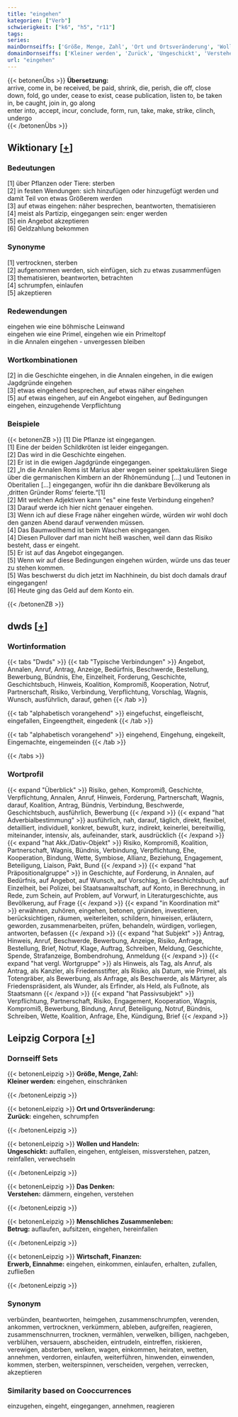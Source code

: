 ```yaml
---
title: "eingehen"
kategorien: ["Verb"]
schwierigkeit: ["k6", "h5", "r11"]
tags:
series:
mainDornseiffs: ['Größe, Menge, Zahl', 'Ort und Ortsveränderung', 'Wollen und Handeln', 'Das Denken', 'Menschliches Zusammenleben', 'Wirtschaft, Finanzen']
domainDornseiffs: ['Kleiner werden', 'Zurück', 'Ungeschickt', 'Verstehen', 'Betrug', 'Erwerb, Einnahme']
url: "eingehen"
---
```


{{< betonenÜbs >}}
**Übersetzung:**  
arrive, come in, be received, be paid, shrink, die, perish, die off, close down, fold, go under, cease to exist, cease publication, listen to, be taken in, be caught, join in, go along  
enter into, accept, incur, conclude, form, run, take, make, strike, clinch, undergo  
{{< /betonenÜbs >}}

## Wiktionary [[+](https://de.wiktionary.org/wiki/eingehen)]

### Bedeutungen
[1] über Pflanzen oder Tiere: sterben  
[2] in festen Wendungen: sich hinzufügen oder hinzugefügt werden und damit Teil von etwas Größerem werden  
[3] auf etwas eingehen: näher besprechen, beantworten, thematisieren  
[4] meist als Partizip, eingegangen sein: enger werden  
[5] ein Angebot akzeptieren  
[6] Geldzahlung bekommen  

### Synonyme
[1] vertrocknen, sterben  
[2] aufgenommen werden, sich einfügen, sich zu etwas zusammenfügen  
[3] thematisieren, beantworten, betrachten  
[4] schrumpfen, einlaufen  
[5] akzeptieren  

### Redewendungen
eingehen wie eine böhmische Leinwand  
eingehen wie eine Primel, eingehen wie ein Primeltopf  
in die Annalen eingehen - unvergessen bleiben  

### Wortkombinationen
[2] in die Geschichte eingehen, in die Annalen eingehen, in die ewigen Jagdgründe eingehen  
[3] etwas eingehend besprechen, auf etwas näher eingehen  
[5] auf etwas eingehen, auf ein Angebot eingehen, auf Bedingungen eingehen, einzugehende Verpflichtung  

### Beispiele
{{< betonenZB >}}
[1] Die Pflanze ist eingegangen.  
[1] Eine der beiden Schildkröten ist leider eingegangen.  
[2] Das wird in die Geschichte eingehen.  
[2] Er ist in die ewigen Jagdgründe eingegangen.  
[2] „In die Annalen Roms ist Marius aber wegen seiner spektakulären Siege über die germanischen Kimbern an der Rhônemündung […] und Teutonen in Oberitalien […] eingegangen, wofür ihn die dankbare Bevölkerung als ‚dritten Gründer Roms‘ feierte.“[1]  
[2] Mit welchen Adjektiven kann "es" eine feste Verbindung eingehen?  
[3] Darauf werde ich hier nicht genauer eingehen.  
[3] Wenn ich auf diese Frage näher eingehen würde, würden wir wohl doch den ganzen Abend darauf verwenden müssen.  
[4] Das Baumwollhemd ist beim Waschen eingegangen.  
[4] Diesen Pullover darf man nicht heiß waschen, weil dann das Risiko besteht, dass er eingeht.  
[5] Er ist auf das Angebot eingegangen.  
[5] Wenn wir auf diese Bedingungen eingehen würden, würde uns das teuer zu stehen kommen.  
[5] Was beschwerst du dich jetzt im Nachhinein, du bist doch damals drauf eingegangen!  
[6] Heute ging das Geld auf dem Konto ein.  

{{< /betonenZB >}}


## dwds [[+](https://www.dwds.de/wb/eingehen)]

### Wortinformation
{{< tabs "Dwds" >}}
{{< tab "Typische Verbindungen" >}}
Angebot, Annalen, Anruf, Antrag, Anzeige, Bedürfnis, Beschwerde, Bestellung, Bewerbung, Bündnis, Ehe, Einzelheit, Forderung, Geschichte, Geschichtsbuch, Hinweis, Koalition, Kompromiß, Kooperation, Notruf, Partnerschaft, Risiko, Verbindung, Verpflichtung, Vorschlag, Wagnis, Wunsch, ausführlich, darauf, gehen
{{< /tab >}}

{{< tab "alphabetisch vorangehend" >}}
eingefuchst, eingefleischt, eingefallen, Eingeengtheit, eingedenk
{{< /tab >}}

{{< tab "alphabetisch vorangehend" >}}
eingehend, Eingehung, eingekeilt, Eingemachte, eingemeinden
{{< /tab >}}

{{< /tabs >}}

### Wortprofil
{{< expand "Überblick" >}} Risiko, gehen, Kompromiß, Geschichte, Verpflichtung, Annalen, Anruf, Hinweis, Forderung, Partnerschaft, Wagnis, darauf, Koalition, Antrag, Bündnis, Verbindung, Beschwerde, Geschichtsbuch, ausführlich, Bewerbung {{< /expand >}}
{{< expand "hat Adverbialbestimmung" >}} ausführlich, nah, darauf, täglich, direkt, flexibel, detailliert, individuell, konkret, bewußt, kurz, indirekt, keinerlei, bereitwillig, miteinander, intensiv, als, aufeinander, stark, ausdrücklich {{< /expand >}}
{{< expand "hat Akk./Dativ-Objekt" >}} Risiko, Kompromiß, Koalition, Partnerschaft, Wagnis, Bündnis, Verbindung, Verpflichtung, Ehe, Kooperation, Bindung, Wette, Symbiose, Allianz, Beziehung, Engagement, Beteiligung, Liaison, Pakt, Bund {{< /expand >}}
{{< expand "hat Präpositionalgruppe" >}} in Geschichte, auf Forderung, in Annalen, auf Bedürfnis, auf Angebot, auf Wunsch, auf Vorschlag, in Geschichtsbuch, auf Einzelheit, bei Polizei, bei Staatsanwaltschaft, auf Konto, in Berechnung, in Rede, zum Schein, auf Problem, auf Vorwurf, in Literaturgeschichte, aus Bevölkerung, auf Frage {{< /expand >}}
{{< expand "in Koordination mit" >}} erwähnen, zuhören, eingehen, betonen, gründen, investieren, berücksichtigen, räumen, weiterleiten, schildern, hinweisen, erläutern, geworden, zusammenarbeiten, prüfen, behandeln, würdigen, vorliegen, antworten, befassen {{< /expand >}}
{{< expand "hat Subjekt" >}} Antrag, Hinweis, Anruf, Beschwerde, Bewerbung, Anzeige, Risiko, Anfrage, Bestellung, Brief, Notruf, Klage, Auftrag, Schreiben, Meldung, Geschichte, Spende, Strafanzeige, Bombendrohung, Anmeldung {{< /expand >}}
{{< expand "hat vergl. Wortgruppe" >}} als Hinweis, als Tag, als Anruf, als Antrag, als Kanzler, als Friedensstifter, als Risiko, als Datum, wie Primel, als Totengräber, als Bewerbung, als Anfrage, als Beschwerde, als Märtyrer, als Friedenspräsident, als Wunder, als Erfinder, als Held, als Fußnote, als Staatsmann {{< /expand >}}
{{< expand "hat Passivsubjekt" >}} Verpflichtung, Partnerschaft, Risiko, Engagement, Kooperation, Wagnis, Kompromiß, Bewerbung, Bindung, Anruf, Beteiligung, Notruf, Bündnis, Schreiben, Wette, Koalition, Anfrage, Ehe, Kündigung, Brief {{< /expand >}}

## Leipzig Corpora [[+](https://corpora.uni-leipzig.de/en/res?word=eingehen&corpusId=deu_newscrawl-public_2018)]

### Dornseiff Sets
{{< betonenLeipzig >}}
**Größe, Menge, Zahl:**  
**Kleiner werden:** eingehen, einschränken  

{{< /betonenLeipzig >}}


{{< betonenLeipzig >}}
**Ort und Ortsveränderung:**  
**Zurück:** eingehen, schrumpfen  

{{< /betonenLeipzig >}}


{{< betonenLeipzig >}}
**Wollen und Handeln:**  
**Ungeschickt:** auffallen, eingehen, entgleisen, missverstehen, patzen, reinfallen, verwechseln  

{{< /betonenLeipzig >}}


{{< betonenLeipzig >}}
**Das Denken:**  
**Verstehen:** dämmern, eingehen, verstehen  

{{< /betonenLeipzig >}}


{{< betonenLeipzig >}}
**Menschliches Zusammenleben:**  
**Betrug:** auflaufen, aufsitzen, eingehen, hereinfallen  

{{< /betonenLeipzig >}}


{{< betonenLeipzig >}}
**Wirtschaft, Finanzen:**  
**Erwerb, Einnahme:** eingehen, einkommen, einlaufen, erhalten, zufallen, zufließen  

{{< /betonenLeipzig >}}

### Synonym
verbünden, beantworten, heimgehen, zusammenschrumpfen, verenden, ankommen, vertrocknen, verkümmern, ableben, aufgreifen, reagieren, zusammenschnurren, trocknen, vermählen, verwelken, billigen, nachgeben, verblühen, versauern, abscheiden, eintrudeln, eintreffen, riskieren, verewigen, absterben, welken, wagen, einkommen, heiraten, wetten, annehmen, verdorren, einlaufen, weiterführen, hinwenden, einwenden, kommen, sterben, weiterspinnen, verscheiden, vergehen, verrecken, akzeptieren


### Similarity based on Cooccurrences
einzugehen, eingeht, eingegangen, annehmen, reagieren


